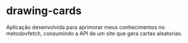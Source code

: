 # drawing-cards
Aplicação desenvolvida para aprimorar meus conhecimentos no metodovfetch, consumindo a API de um site que gera cartas aleatorias.
